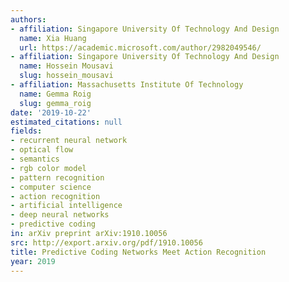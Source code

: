 ```yaml
---
authors:
- affiliation: Singapore University Of Technology And Design
  name: Xia Huang
  url: https://academic.microsoft.com/author/2982049546/
- affiliation: Singapore University Of Technology And Design
  name: Hossein Mousavi
  slug: hossein_mousavi
- affiliation: Massachusetts Institute Of Technology
  name: Gemma Roig
  slug: gemma_roig
date: '2019-10-22'
estimated_citations: null
fields:
- recurrent neural network
- optical flow
- semantics
- rgb color model
- pattern recognition
- computer science
- action recognition
- artificial intelligence
- deep neural networks
- predictive coding
in: arXiv preprint arXiv:1910.10056
src: http://export.arxiv.org/pdf/1910.10056
title: Predictive Coding Networks Meet Action Recognition
year: 2019
---
```

